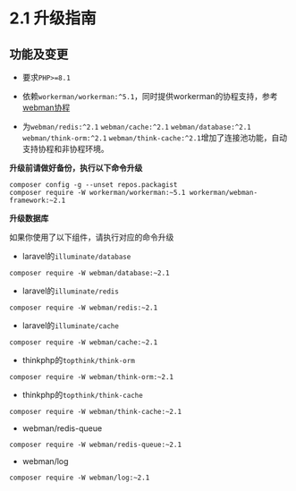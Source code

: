 # 2.1 升级指南

## 功能及变更

* 要求`PHP>=8.1`

* 依赖`workerman/workerman:^5.1`，同时提供workerman的协程支持，参考[webman协程](../coroutine/coroutine.md)

* 为`webman/redis:^2.1` `webman/cache:^2.1` `webman/database:^2.1` `webman/think-orm:^2.1` `webman/think-cache:^2.1`增加了连接池功能，自动支持协程和非协程环境。

**升级前请做好备份，执行以下命令升级**
```
composer config -g --unset repos.packagist
composer require -W workerman/workerman:~5.1 workerman/webman-framework:~2.1
```

**升级数据库**

如果你使用了以下组件，请执行对应的命令升级

* laravel的`illuminate/database`
```
composer require -W webman/database:~2.1
```

* laravel的`illuminate/redis`
```
composer require -W webman/redis:~2.1
```

* laravel的`illuminate/cache`
```
composer require -W webman/cache:~2.1
```

* thinkphp的`topthink/think-orm`
```
composer require -W webman/think-orm:~2.1
```

* thinkphp的`topthink/think-cache`
```
composer require -W webman/think-cache:~2.1
```

* webman/redis-queue
```
composer require -W webman/redis-queue:~2.1
```

* webman/log
```
composer require -W webman/log:~2.1
```
